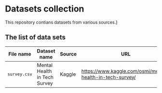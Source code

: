 # Datasets collection
This repository contians datasets from various sources.]

## The list of data sets
|    File name    |    Dataset name         |   Source  |   URL                                            |
|-----------------|----------------------------------|------------|--------------------------------------------------------|
| `survey.csv`      | Mental Health in Tech Survey| Kaggle     |https://www.kaggle.com/osmi/mental-health-in-tech-survey/|

